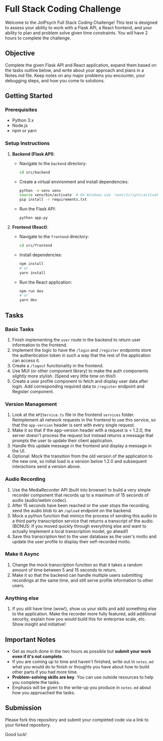# Full Stack Coding Challenge

Welcome to the JotPsych Full Stack Coding Challenge! This test is designed to assess your ability to work with a Flask API, a React frontend, and your ability to plan and problem solve given time constraints. You will have 2 hours to complete the challenge.

## Objective

Complete the given Flask API and React application, expand them based on the tasks outline below, and write about your approach and plans in a Notes.md file. Keep notes on any major problems you encounter, your debugging steps, and how you come to solutions.

## Getting Started

### Prerequisites

- Python 3.x
- Node.js
- npm or yarn

### Setup Instructions

1. **Backend (Flask API)**:

   - Navigate to the `backend` directory:
     ```sh
     cd src/backend
     ```
   - Create a virtual environment and install dependencies:
     ```sh
     python -m venv venv
     source venv/bin/activate  # On Windows use `venv\Scripts\activate`
     pip install -r requirements.txt
     ```
   - Run the Flask API:
     ```sh
     python app.py
     ```

2. **Frontend (React)**:

   - Navigate to the `frontend` directory:
     ```sh
     cd src/frontend
     ```
   - Install dependencies:
     ```sh
     npm install
     # or
     yarn install
     ```
   - Run the React application:
     ```sh
     npm run dev
     # or
     yarn dev
     ```

## Tasks

### Basic Tasks

1. Finish implementing the `user` route in the backend to return user information to the frontend.
2. Implement the logic to have the `/login` and `/register` endpoints store the authentication token in such a way that the rest of the application can access it.
3. Create a `/logout` functionality in the frontend.
4. Use MUI (or other component library) to make the auth components _slightly_ more stylish. (Spend very little time on this!)
5. Create a user profile component to fetch and display user data after login. Add corresponding required data to `/register` endpoint and Register component.

### Version Management

1. Look at the `APIService.ts` file in the frontend `services` folder. Reimplement all network requests in the frontend to use this service, so that the `app-version` header is sent with every single request.
2. Make it so that if the app-version header with a request is < 1.2.0, the server doesn't process the request but instead returns a message that prompts the user to update their client application.
3. Handle this update message in the frontend and display a message in the UI.
4. Optional: Mock the transition from the old version of the application to the new one, so initial load is a version below 1.2.0 and subsequent interactions send a version above.

### Audio Recording

1. Use the MediaRecorder API (built into browser) to build a very simple recorder component that records up to a maximum of 15 seconds of audio (audio/webm codec).
2. After 15 seconds have been reached or the user stops the recording, send the audio blob to an `/upload` endpoint on the backend.
3. Mock a python function that mimics the process of sending this audio to a third party transcription service that returns a transcript of the audio. (BONUS: If you moved quickly through everything else and want to actually implement a local transcription model, go ahead!)
4. Save this transcription text to the user database as the user's motto and update the user profile to display their self-recorded motto.

### Make it Async

1. Change the mock transcription function so that it takes a random amount of time between 5 and 15 seconds to return.
2. Make it so that the backend can handle multiple users submitting recordings at the same time, and still serve profile information to other users.

### Anything else

1. If you still have time (wow!), show us your skills and add something else to the application. Make the recorder more fully featured, add additional security, explain how you would build this for enterprise scale, etc. Show insight and initiative!

## Important Notes

- Get as much done in the two hours as possible but **submit your work even if it's not complete**.
- If you are coming up to time and haven't finished, write out in `notes.md` what you would do to finish or thoughts you have about how to build other parts if you had more time.
- **Problem-solving skills are key**. You can use outside resources to help you complete the tasks.
- Emphasis will be given to the write-up you produce in `notes.md` about how you approached the tasks.

## Submission

Please fork this repository and submit your completed code via a link to your forked repository.

Good luck!
